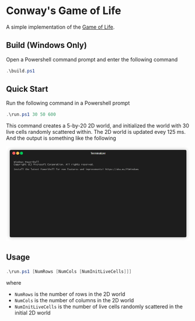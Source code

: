 # Conway's Game of Life

A simple implementation of the [Game of Life](https://en.wikipedia.org/wiki/Conway%27s_Game_of_Life).

## Build (Windows Only)

Open a Powershell command prompt and enter the following command
```ps1
.\build.ps1
```

## Quick Start

Run the following command in a Powershell prompt
```ps1
.\run.ps1 30 50 600
```
This command creates a 5-by-20 2D world, and initialized the world with 30 live cells randomly scattered within. The 2D world is updated evey 125 ms. And the output is something like the following

![Demo](./media/render1715062751484.gif)

## Usage

```ps1
.\run.ps1 [NumRows [NumCols [NumInitLiveCells]]]
```

where 
- `NumRows` is the number of rows in the 2D world
- `NumCols` is the number of columns in the 2D world
- `NumInitLiveCells` is the number of live cells randomly scattered in the initial 2D world